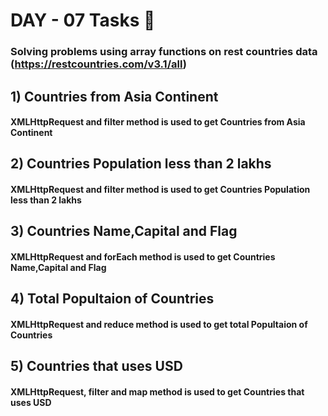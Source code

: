 # DAY - 07 Tasks 🌟

### Solving problems using array functions on rest countries data (https://restcountries.com/v3.1/all)

##  1) Countries from Asia Continent

#### XMLHttpRequest and filter method is used to get Countries from Asia Continent

##  2) Countries Population less than 2 lakhs

#### XMLHttpRequest and filter method is used to get Countries Population less than 2 lakhs

##  3) Countries Name,Capital and Flag

#### XMLHttpRequest and forEach method is used to get Countries Name,Capital and Flag

##  4) Total Popultaion of Countries

#### XMLHttpRequest and reduce method is used to get total Popultaion of Countries

##  5) Countries that uses USD

#### XMLHttpRequest, filter and map method is used to get Countries that uses USD

